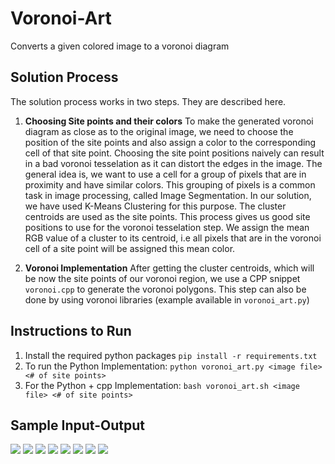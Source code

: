 # Voronoi-Art
Converts a given colored image to a voronoi diagram

## Solution Process
The solution process works in two steps. They are described here.

1. **Choosing Site points and their colors** To make the generated voronoi diagram as close as to the original image, we need to choose the position of the site points and also assign a color to the corresponding cell of that site point. Choosing the site point positions naively can result in a bad voronoi tesselation as it can distort the edges in the image. The general idea is, we want to use a cell for a group of pixels that are in proximity and have similar colors. This grouping of pixels is a common task in image processing, called Image Segmentation. In our solution, we have used K-Means Clustering for this purpose. The cluster centroids are used as the site points. This process gives us good site positions to use for the voronoi tesselation step. We assign the mean RGB value of a cluster to its centroid, i.e all pixels that are in the voronoi cell of a site point will be assigned this mean color.

2. **Voronoi Implementation** After getting the cluster centroids, which will be now the site points of our voronoi region, we use a CPP snippet `voronoi.cpp` to generate the voronoi polygons. This step can also be done by using voronoi libraries (example available in `voronoi_art.py`)

## Instructions to Run
1. Install the required python packages `pip install -r requirements.txt`
2. To run the Python Implementation: `python voronoi_art.py <image file> <# of site points>`
3. For the Python + cpp Implementation: `bash voronoi_art.sh <image file> <# of site points>`

## Sample Input-Output
![](data/Gabe2005.jpg) ![](data/Gabe2005_voronoi.jpg)
![](data/monalisa.jpg) ![](data/monalisa_voronoi.jpg)
![](data/uva.jpeg) ![](data/uva_voronoi.jpeg)
![](data/Great_Wave_off_Kanagawa2.jpg) ![](data/Great_Wave_off_Kanagawa2_voronoi.jpg)
